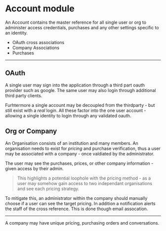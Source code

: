 # Account module

An Account contains the master reference for all single user or org to
administer access credentials, purchases and any other settings specific to
an identity.

+ OAuth cross associations
+ Company Associations
+ Purchases

---

## OAuth

A single user may sign into the application through a third part oauth provider
such as google. The same user may also login through additional third party clients.

Furhtermore a single account may be decoupled from the thirdparty - but still exist with a _real_ login. All these factor into the one user account - allowing a single identity to
login through any validated oauth.


## Org or Company

An Organisation consists of an institution and many members. An organisation needs to exist for _pricing_ and purchase verification, thus a user may be associated with a company - once valdiated by the administrator.

The user may see the purchases, prices, or other company information - given access by their admin.

> This highlights a potential loophole with the pricing method - as a user may somehow gain access to two independant organisations and see each pricing strategy.

To mitigate this, an administrator within the company should manually choose if a user can see the target pricing. In addition a notification alerts the staff of the cross reference. This is done though email assocation.

---

A company may have unique pricing, purchasing orders and conversations.

